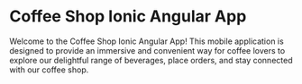 # Coffee Shop Ionic Angular App

Welcome to the Coffee Shop Ionic Angular App! This mobile application is designed to provide an immersive and convenient way for coffee lovers to explore our delightful range of beverages, place orders, and stay connected with our coffee shop.
